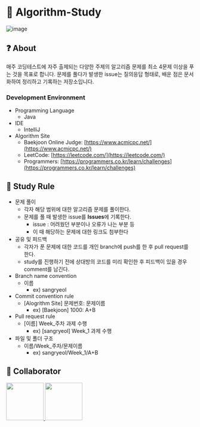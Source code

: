 # 🎈 Algorithm-Study
![image](https://user-images.githubusercontent.com/33370107/159845366-cddc2e9f-9693-4bc4-b7ba-e10b274ad7e3.png)

## ❓ About

매주 코딩테스트에 자주 출제되는 다양한 주제의 알고리즘 문제를 최소 4문제 이상을 푸는 것을 목표로 합니다. 문제를 풀다가 발생한 issue는 질의응답 형태로, 배운 점은 문서화하여 정리하고 기록하는 저장소입니다. 

### Development Environment
* Programming Language
    * Java
* IDE
    * IntelliJ
* Algorithm Site
    * Baekjoon Online Judge: [https://www.acmicpc.net/](https://www.acmicpc.net/)
    * LeetCode: [https://leetcode.com/](https://leetcode.com/)
    * Programmers: [https://programmers.co.kr/learn/challenges](https://programmers.co.kr/learn/challenges)

## 📝 Study Rule
* 문제 풀이
  * 각자 해당 범위에 대한 알고리즘 문제를 풀이한다.
  * 문제를 풀 때 발생한 issue를 **Issues**에 기록한다.
    * issue : 어려웠던 부분이나 오류가 나는 부분 등
    * 이 때 해당하는 문제에 대한 링크도 첨부한다
* 공유 및 피드백
  * 각자가 푼 문제에 대한 코드를 개인 branch에 push를 한 후 pull request를 한다.
  * study를 진행하기 전에 상대방의 코드를 미리 확인한 후 피드백이 있을 경우 comment를 남긴다. 
* Branch name convention
  * 이름
    * ex) sangryeol
* Commit convention rule 
  * [Alogrithm Site] 문제번호: 문제이름
    * ex) [Baekjoon] 1000: A+B
* Pull request rule
  * [이름] Week_주차 과제 수행
    * ex) [sangryeol] Week_1 과제 수행
* 파일 및 폴더 구조
  * 이름/Week_주차/문제이름
    * ex) sangryeol/Week_1/A+B


## 📒 Collaborator
<p>
<a href="https://github.com/sonsy0929">
  <img src="https://github.com/sonsy0929.png" width="100">
  </a>
<a href="https://github.com/hyejinhong">
  <img src="https://github.com/hyejinhong.png" width="100">
</a>
